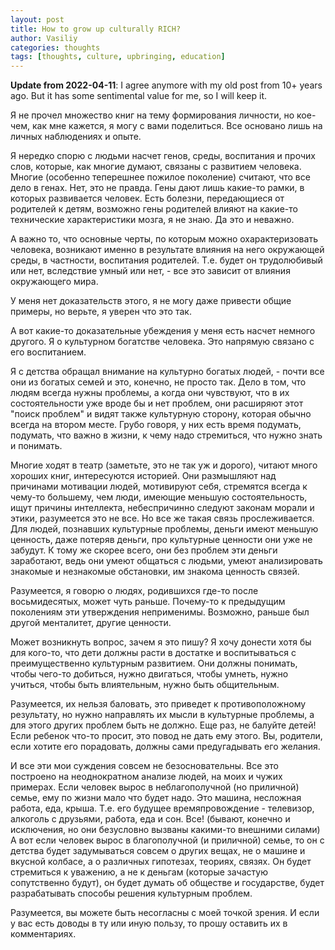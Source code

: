 ```yaml
---
layout: post
title: How to grow up culturally RICH?
author: Vasiliy
categories: thoughts
tags: [thoughts, culture, upbringing, education]
---
```


**Update from 2022-04-11**: I agree anymore with my old post from 10+ years ago. But it has some sentimental value for me, so I will keep it.

Я не прочел множество книг на тему формирования личности, но кое-чем, как мне кажется, я могу с вами поделиться. Все основано лишь на личных наблюдениях и опыте.

Я нередко спорю с людьми насчет генов, среды, воспитания и прочих слов, которые, как многие думают, связаны с развитием человека. Многие (особенно теперешнее пожилое поколение) считают, что все дело в генах. Нет, это не правда. Гены дают лишь какие-то рамки, в которых развивается человек. Есть болезни, передающиеся от родителей к детям, возможно гены родителей влияют на какие-то технические характеристики мозга, я не знаю. Да это и неважно.

А важно то, что основные черты, по которым можно охарактеризовать человека, возникают именно в результате влияния на него окружающей среды, в частности, воспитания родителей. Т.е. будет он трудолюбивый или нет, вследствие умный или нет, - все это зависит от влияния окружающего мира.

У меня нет доказательств этого, я не могу даже привести общие примеры, но верьте, я уверен что это так.

А вот какие-то доказательные убеждения у меня есть насчет немного другого. Я о культурном богатстве человека. Это напрямую связано с его воспитанием.

Я с детства обращал внимание на культурно богатых людей, - почти все они из богатых семей и это, конечно, не просто так. Дело в том, что людям всегда нужны проблемы, а когда они чувствуют, что в их состоятельности уже вроде бы и нет проблем, они расширяют этот "поиск проблем" и видят также культурную сторону, которая обычно всегда на втором месте. Грубо говоря, у них есть время подумать, подумать, что важно в жизни, к чему надо стремиться, что нужно знать и понимать.

Многие ходят в театр (заметьте, это не так уж и дорого), читают много хороших книг, интересуются историей. Они размышляют над причинами мотивации людей, мотивируют себя, стремятся всегда к чему-то большему, чем люди, имеющие меньшую состоятельность, ищут причины интеллекта, небеспричинно следуют законам морали и этики, разумеется это не все. Но все же такая связь прослеживается. Для людей, познавших культурные проблемы, деньги имеют меньшую ценность, даже потеряв деньги, про культурные ценности они уже не забудут. К тому же скорее всего, они без проблем эти деньги заработают, ведь они умеют общаться с людьми, умеют анализировать знакомые и незнакомые обстановки, им знакома ценность связей.

Разумеется, я говорю о людях, родившихся где-то после восьмидесятых, может чуть раньше. Почему-то к предыдущим поколениям эти утверждения неприменимы. Возможно, раньше был другой менталитет, другие ценности.

Может возникнуть вопрос, зачем я это пишу? Я хочу донести хотя бы для кого-то, что дети должны расти в достатке и воспитываться с преимущественно культурным развитием. Они должны понимать, чтобы чего-то добиться, нужно двигаться, чтобы умнеть, нужно учиться, чтобы быть влиятельным, нужно быть общительным.

Разумеется, их нельзя баловать, это приведет к противоположному результату, но нужно направлять их мысли в культурные проблемы, а для этого других проблем быть не должно. Еще раз, не балуйте детей! Если ребенок что-то просит, это повод не дать ему этого. Вы, родители, если хотите его порадовать, должны сами предугадывать его желания.

И все эти мои суждения совсем не безосновательны. Все это построено на неоднократном анализе людей, на моих и чужих примерах. Если человек вырос в неблагополучной (но приличной) семье, ему по жизни мало что будет надо. Это машина, несложная работа, еда, крыша. Т.е. его будущее времяпровождение - телевизор, алкоголь с друзьями, работа, еда и сон. Все! (бывают, конечно и исключения, но они безусловно вызваны какими-то внешними силами) А вот если человек вырос в благополучной (и приличной) семье, то он с детства будет задумываться совсем о других вещах, не о машине и вкусной колбасе, а о различных гипотезах, теориях, связях. Он будет стремиться к уважению, а не к деньгам (которые зачастую сопутственно будут), он будет думать об обществе и государстве, будет разрабатывать способы решения культурным проблем.

Разумеется, вы можете быть несогласны с моей точкой зрения. И если у вас есть доводы в ту или иную пользу, то прошу оставить их в комментариях.